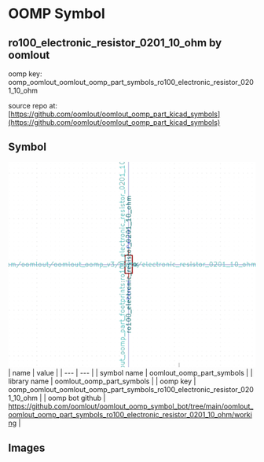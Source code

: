 # OOMP Symbol  
## ro100_electronic_resistor_0201_10_ohm  by oomlout  
  
oomp key: oomp_oomlout_oomlout_oomp_part_symbols_ro100_electronic_resistor_0201_10_ohm  
  
source repo at: [https://github.com/oomlout/oomlout_oomp_part_kicad_symbols](https://github.com/oomlout/oomlout_oomp_part_kicad_symbols)  
## Symbol  
  
[![working.png](working_600.png)](working.png)  
| name | value | 
| --- | --- | 
| symbol name | oomlout_oomp_part_symbols | 
| library name | oomlout_oomp_part_symbols | 
| oomp key | oomp_oomlout_oomlout_oomp_part_symbols_ro100_electronic_resistor_0201_10_ohm | 
| oomp bot github | https://github.com/oomlout/oomlout_oomp_symbol_bot/tree/main/oomlout_oomlout_oomp_part_symbols_ro100_electronic_resistor_0201_10_ohm/working | 
## Images  
